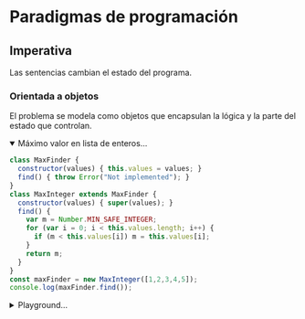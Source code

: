 # Paradigmas de programación
## Imperativa

Las sentencias cambian el estado del programa.

### Orientada a objetos

El problema se modela como objetos que encapsulan la lógica y la parte del estado que controlan.

<details open><summary>Máximo valor en lista de enteros...</summary>

```js
class MaxFinder {
  constructor(values) { this.values = values; }
  find() { throw Error("Not implemented"); }
}
class MaxInteger extends MaxFinder {
  constructor(values) { super(values); }
  find() {
    var m = Number.MIN_SAFE_INTEGER;
    for (var i = 0; i < this.values.length; i++) {
      if (m < this.values[i]) m = this.values[i];
    }
    return m;
  }
}
const maxFinder = new MaxInteger([1,2,3,4,5]);
console.log(maxFinder.find());
```
</details>

<details><summary>Playground...</summary>

<br/><iframe
  width="750"
  height="425"
  src="https://unpkg.com/javascript-playgrounds@1.2.3/public/index.html#data=%7B%22code%22%3A%22class%20MaxFinder%20%7B%5Cn%20%20constructor(values)%20%7B%20this.values%20%3D%20values%3B%20%7D%5Cn%20%20find()%20%7B%20throw%20Error(%5C%22Not%20implemented%5C%22)%3B%20%7D%5Cn%7D%5Cnclass%20MaxInteger%20extends%20MaxFinder%20%7B%5Cn%20%20constructor(values)%20%7B%20super(values)%3B%20%7D%5Cn%20%20find()%20%7B%5Cn%20%20%20%20var%20m%20%3D%20Number.MIN_SAFE_INTEGER%3B%5Cn%20%20%20%20for%20(var%20i%20%3D%200%3B%20i%20%3C%20this.values.length%3B%20i%2B%2B)%20%7B%5Cn%20%20%20%20%20%20if%20(m%20%3C%20this.values%5Bi%5D)%20m%20%3D%20this.values%5Bi%5D%3B%5Cn%20%20%20%20%7D%5Cn%20%20%20%20return%20m%3B%5Cn%20%20%7D%5Cn%7D%5Cnconst%20maxFinder%20%3D%20new%20MaxInteger(%5B1%2C2%2C3%2C4%2C5%5D)%3B%5Cnconsole.log(maxFinder.find())%3B%22%7D"
></iframe>
</details>
